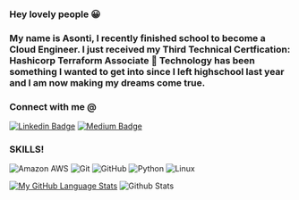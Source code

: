 ### Hey lovely people 😀

### My name is Asonti, I recently finished school to become a Cloud Engineer. I just received my Third Technical Certfication: Hashicorp Terraform Associate 🎉 Technology has been something I wanted to get into since I left highschool last year and I am now making my dreams come true.

### Connect with me @
[![Linkedin Badge](https://img.shields.io/badge/-AsontiGinn-blue?style=flat-square&logo=Linkedin&logoColor=white&link=https://www.linkedin.com/in/asontidginn)](https://www.linkedin.com/in/asontidginn)
[![Medium Badge](https://img.shields.io/badge/AsontiGinn-12100E?style=flat-square&logo=medium&logoColor=white&link=https://medium.com/@asontidg)](https://medium.com/@asontidg)

### SKILLS!
![Amazon AWS](https://img.shields.io/badge/Amazon%20AWS-232F3E?style=flat-square&logo=amazon-aws)
![Git](https://img.shields.io/badge/-Git-black?style=flat-square&logo=git)
![GitHub](https://img.shields.io/badge/-GitHub-181717?style=flat-square&logo=github)
![Python](https://img.shields.io/badge/-Python-black?style=flat-square&logo=Python)
![Linux](https://img.shields.io/badge/Linux-FCC624?style=flat-square&logo=linux&logoColor=black)

[![My GitHub Language Stats](https://github-readme-stats.vercel.app/api/top-langs/?username=Asonti04&langs_count=5&theme=tokyonight)]()
![Github Stats](https://github-readme-stats.vercel.app/api?username=Asonti04&count_private=true&show_icons=true&include_all_commits=true&theme=tokyonight)

<!-- My name is Asonti, currenlty I am in school to become a Cloud Engineer. I just received my first tech certification: LPI 010 Certification 🎉

**Asonti04/asonti04** is a ✨ _special_ ✨ repository because its `README.md` (this file) appears on your GitHub profile.

Here are some ideas to get you started:


-->
